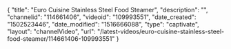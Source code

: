 {
    "title": "Euro Cuisine Stainless Steel Food Steamer",
    "description": "",
    "channelid": "114661406",
    "videoid": "109993551",
    "date_created": "1502523446",
    "date_modified": "1516666088",
    "type": "captivate",
    "layout": "channelVideo",
    "url": "\/latest-videos\/euro-cuisine-stainless-steel-food-steamer\/114661406-109993551"
}